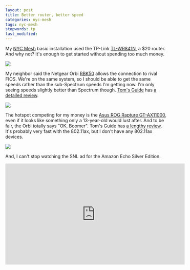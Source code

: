 ```yaml
---
layout: post
title: Better router, better speed
categories: nyc-mesh
tags: nyc-mesh
stopwords: tp
last_modified:
---
```


My [NYC Mesh](https://www.nycmesh.net) basic installation used the TP-Link
[TL-WR841N](https://amzn.to/2OrRhXA), a $20 router. And why not? It's
enough to get started without spending too much money.

<!--more-->

<a target="_blank"  href="https://www.amazon.com/gp/product/B01CS73ELY/ref=as_li_tl?ie=UTF8&camp=1789&creative=9325&creativeASIN=B01CS73ELY&linkCode=as2&tag=hashbang09-20&linkId=f8567c2a5d70721f8742411009700ced"><img class="center" border="0" src="//ws-na.amazon-adsystem.com/widgets/q?_encoding=UTF8&MarketPlace=US&ASIN=B01CS73ELY&ServiceVersion=20070822&ID=AsinImage&WS=1&Format=_SL250_&tag=hashbang09-20" ></a><img src="//ir-na.amazon-adsystem.com/e/ir?t=hashbang09-20&l=am2&o=1&a=B01CS73ELY" width="1" height="1" border="0" alt="" style="border:none !important; margin:0px !important;" />

My neighbor said the Netgear Orbi [RBK50](https://amzn.to/2Uni7DO)
allows the connection to rival FIOS. We're on the same system, so I
should be able to get the same speeds rather than the sub-Spectrum
speeds I'm getting now. I'm only seeing speeds slightly better than
Spectrum though. [Tom's Guide](https://www.tomsguide.com/) has
[a detailed review](https://www.tomsguide.com/us/netgear-orbi,review-4263.html).

<a target="_blank"  href="https://www.amazon.com/gp/product/B01K4CZOBS/ref=as_li_tl?ie=UTF8&camp=1789&creative=9325&creativeASIN=B01K4CZOBS&linkCode=as2&tag=hashbang09-20&linkId=e4997417d46a7b7c2daca60bbb449be9"><img class="center" border="0" src="//ws-na.amazon-adsystem.com/widgets/q?_encoding=UTF8&MarketPlace=US&ASIN=B01K4CZOBS&ServiceVersion=20070822&ID=AsinImage&WS=1&Format=_SL250_&tag=hashbang09-20" ></a><img src="//ir-na.amazon-adsystem.com/e/ir?t=hashbang09-20&l=am2&o=1&a=B01K4CZOBS" width="1" height="1" border="0" alt="" style="border:none !important; margin:0px !important;" />

The hotspot competing for my money is the [Asus ROG Rapture GT-AX11000](https://amzn.to/2GSwet2),
even if it looks like something only a 13-year-old would lust after. And
to be fair, the Orbi totally says "OK, Boomer". Tom's Guide has [a lengthy
review](https://www.tomsguide.com/us/asus-rog-rapture-gt-ax11000,review-6373.html).
It's probably very fast with the 802.11ax, but I don't have any 802.11ax
devices.

<a target="_blank"  href="https://www.amazon.com/gp/product/B07MRD1LDZ/ref=as_li_tl?ie=UTF8&camp=1789&creative=9325&creativeASIN=B07MRD1LDZ&linkCode=as2&tag=hashbang09-20&linkId=4a0c2fde4e932f793ed784d642dbfa12"><img class="center" border="0" src="//ws-na.amazon-adsystem.com/widgets/q?_encoding=UTF8&MarketPlace=US&ASIN=B07MRD1LDZ&ServiceVersion=20070822&ID=AsinImage&WS=1&Format=_SL250_&tag=hashbang09-20" ></a><img src="//ir-na.amazon-adsystem.com/e/ir?t=hashbang09-20&l=am2&o=1&a=B07MRD1LDZ" width="1" height="1" border="0" alt="" style="border:none !important; margin:0px !important;" />

And, I can't stop watching the SNL ad for the Amazon Echo Silver Edition.

<div class="youtube">
<iframe width="560" height="315" src="https://www.youtube.com/embed/YvT_gqs5ETk" frameborder="0" allow="accelerometer; autoplay; encrypted-media; gyroscope; picture-in-picture" allowfullscreen></iframe>
</div>
